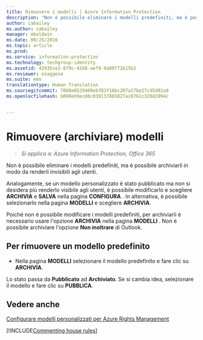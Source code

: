 ```yaml
---
title: Rimuovere i modelli | Azure Information Protection
description: "Non è possibile eliminare i modelli predefiniti, ma è possibile archiviarli in modo da renderli invisibili agli utenti."
author: cabailey
ms.author: cabailey
manager: mbaldwin
ms.date: 09/25/2016
ms.topic: article
ms.prod: 
ms.service: information-protection
ms.technology: techgroup-identity
ms.assetid: 42935ce2-879c-4168-aef9-9a88f72b15b2
ms.reviewer: esaggese
ms.suite: ems
translationtype: Human Translation
ms.sourcegitcommit: 7068e0529409eb783f16bc207a17be27cd5d82a8
ms.openlocfilehash: b098eb9ec86c0301378b5827ac0761c320d2094c


---
```



# <a name="remove-archive-templates"></a>Rimuovere (archiviare) modelli

>*Si applica a: Azure Information Protection, Office 365*

Non è possibile eliminare i modelli predefiniti, ma è possibile archiviarli in modo da renderli invisibili agli utenti.

Analogamente, se un modello personalizzato è stato pubblicato ma non si desidera più renderlo visibile agli utenti, è possibile modificarlo e scegliere **ARCHIVIA** e **SALVA** nella pagina **CONFIGURA** . In alternativa, è possibile selezionarlo nella pagina **MODELLI** e scegliere **ARCHIVIA**.

Poiché non è possibile modificare i modelli predefiniti, per archiviarli è necessario usare l'opzione **ARCHIVIA** nella pagina **MODELLI** . Non è possibile archiviare l'opzione **Non inoltrare** di Outlook.

## <a name="to-remove-a-default-template"></a>Per rimuovere un modello predefinito

-   Nella pagina **MODELLI** selezionare il modello predefinito e fare clic su **ARCHIVIA**.

Lo stato passa da **Pubblicato** ad **Archiviato**. Se si cambia idea, selezionare il modello e fare clic su **PUBBLICA**.



## <a name="see-also"></a>Vedere anche
[Configurare modelli personalizzati per Azure Rights Management](configure-custom-templates.md)

[!INCLUDE[Commenting house rules](../includes/houserules.md)]


<!--HONumber=Jan17_HO4-->


